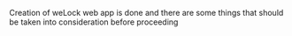 Creation of weLock web app is done and there are some things that should be taken into consideration before proceeding
